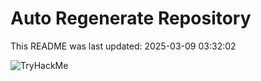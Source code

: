 # Auto Regenerate Repository

This README was last updated: 2025-03-09 03:32:02

 ![TryHackMe](https://tryhackme.com/badge/533634)